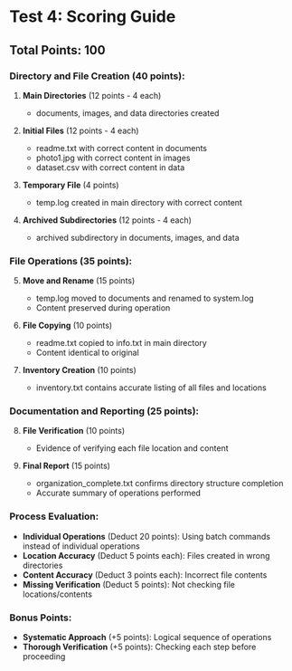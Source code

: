 # Test 4: Scoring Guide

## Total Points: 100

### Directory and File Creation (40 points):
1. **Main Directories** (12 points - 4 each)
   - documents, images, and data directories created

2. **Initial Files** (12 points - 4 each)
   - readme.txt with correct content in documents
   - photo1.jpg with correct content in images  
   - dataset.csv with correct content in data

3. **Temporary File** (4 points)
   - temp.log created in main directory with correct content

4. **Archived Subdirectories** (12 points - 4 each)
   - archived subdirectory in documents, images, and data

### File Operations (35 points):
5. **Move and Rename** (15 points)
   - temp.log moved to documents and renamed to system.log
   - Content preserved during operation

6. **File Copying** (10 points)
   - readme.txt copied to info.txt in main directory
   - Content identical to original

7. **Inventory Creation** (10 points)
   - inventory.txt contains accurate listing of all files and locations

### Documentation and Reporting (25 points):
8. **File Verification** (10 points)
   - Evidence of verifying each file location and content

9. **Final Report** (15 points)
   - organization_complete.txt confirms directory structure completion
   - Accurate summary of operations performed

### Process Evaluation:
- **Individual Operations** (Deduct 20 points): Using batch commands instead of individual operations
- **Location Accuracy** (Deduct 5 points each): Files created in wrong directories
- **Content Accuracy** (Deduct 3 points each): Incorrect file contents
- **Missing Verification** (Deduct 5 points): Not checking file locations/contents

### Bonus Points:
- **Systematic Approach** (+5 points): Logical sequence of operations
- **Thorough Verification** (+5 points): Checking each step before proceeding